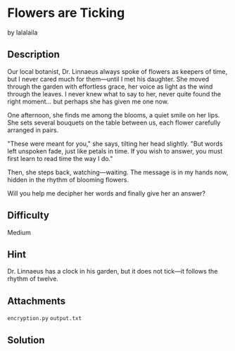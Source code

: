 # Flowers are Ticking
by lalalaila

## Description
Our local botanist, Dr. Linnaeus always spoke of flowers as keepers of time, but I never cared much for them—until I met his daughter. She moved through the garden with effortless grace, her voice as light as the wind through the leaves. I never knew what to say to her, never quite found the right moment… but perhaps she has given me one now.

One afternoon, she finds me among the blooms, a quiet smile on her lips. She sets several bouquets on the table between us, each flower carefully arranged in pairs.

"These were meant for you," she says, tilting her head slightly. "But words left unspoken fade, just like petals in time. If you wish to answer, you must first learn to read time the way I do."

Then, she steps back, watching—waiting. The message is in my hands now, hidden in the rhythm of blooming flowers.

Will you help me decipher her words and finally give her an answer?

## Difficulty
Medium

## Hint
Dr. Linnaeus has a clock in his garden, but it does not tick—it follows the rhythm of twelve.

## Attachments
`encryption.py`
`output.txt`

## Solution
